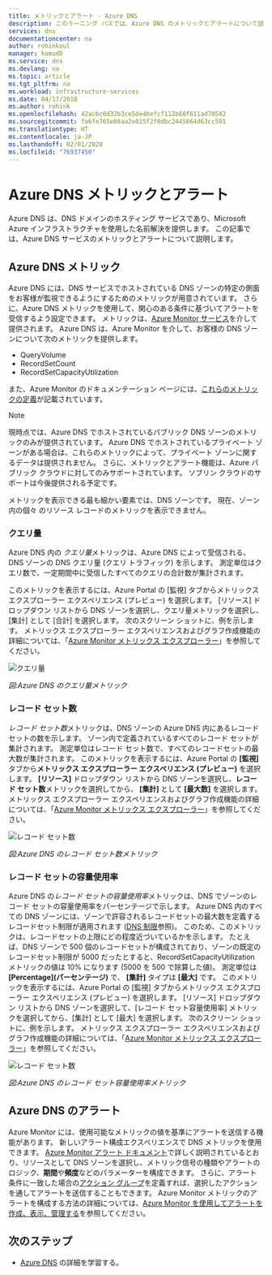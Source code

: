 ```yaml
---
title: メトリックとアラート - Azure DNS
description: このラーニング パスでは、Azure DNS のメトリックとアラートについて説明します。
services: dns
documentationcenter: na
author: rohinkoul
manager: kumudD
ms.service: dns
ms.devlang: na
ms.topic: article
ms.tgt_pltfrm: na
ms.workload: infrastructure-services
ms.date: 04/17/2018
ms.author: rohink
ms.openlocfilehash: 42acbc0d32b3ce5de4befcf112b68f611ad70542
ms.sourcegitcommit: fa6fe765e08aa2e015f2f8dbc2445664d63cc591
ms.translationtype: HT
ms.contentlocale: ja-JP
ms.lasthandoff: 02/01/2020
ms.locfileid: "76937450"
---
```

# <a name="azure-dns-metrics-and-alerts"></a>Azure DNS メトリックとアラート
Azure DNS は、DNS ドメインのホスティング サービスであり、Microsoft Azure インフラストラクチャを使用した名前解決を提供します。 この記事では、Azure DNS サービスのメトリックとアラートについて説明します。

## <a name="azure-dns-metrics"></a>Azure DNS メトリック

Azure DNS には、DNS サービスでホストされている DNS ゾーンの特定の側面をお客様が監視できるようにするためのメトリックが用意されています。 さらに、Azure DNS メトリックを使用して、関心のある条件に基づいてアラートを受信するよう設定できます。 メトリックは、[Azure Monitor サービス](../azure-monitor/index.yml)を介して提供されます。 Azure DNS は、Azure Monitor を介して、お客様の DNS ゾーンについて次のメトリックを提供します。

-   QueryVolume
-   RecordSetCount
-   RecordSetCapacityUtilization

また、Azure Monitor のドキュメンテーション ページには、[これらのメトリックの定義](../azure-monitor/platform/metrics-supported.md#microsoftnetworkdnszones)が記載されています。
>[!NOTE]
> 現時点では、Azure DNS でホストされているパブリック DNS ゾーンのメトリックのみが提供されています。 Azure DNS でホストされているプライベート ゾーンがある場合は、これらのメトリックによって、プライベート ゾーンに関するデータは提供されません。 さらに、メトリックとアラート機能は、Azure パブリック クラウドに対してのみサポートされています。 ソブリン クラウドのサポートは今後提供される予定です。 

メトリックを表示できる最も細かい要素では、DNS ゾーンです。 現在、ゾーン内の個々 のリソース レコードのメトリックを表示できません。

### <a name="query-volume"></a>クエリ量

Azure DNS 内の *クエリ量*メトリックは、Azure DNS によって受信される、DNS ゾーンの DNS クエリ量 (クエリ トラフィック) を示します。 測定単位はクエリ数で、一定期間中に受信したすべてのクエリの合計数が集計されます。 

このメトリックを表示するには、Azure Portal の [監視] タブからメトリックス エクスプローラー エクスペリエンス (プレビュー) を選択します。 [リソース] ドロップダウン リストから DNS ゾーンを選択し、クエリ量メトリックを選択し、[集計] として [合計] を選択します。 次のスクリーン ショットに、例を示します。  メトリックス エクスプローラー エクスペリエンスおよびグラフ作成機能の詳細については、「[Azure Monitor メトリックス エクスプローラー](../azure-monitor/platform/metrics-charts.md)」を参照してください。

![クエリ量](./media/dns-alerts-metrics/dns-metrics-query-volume.png)

*図:Azure DNS のクエリ量メトリック*

### <a name="record-set-count"></a>レコード セット数
*レコード セット数*メトリックは、DNS ゾーンの Azure DNS 内にあるレコード セットの数を示します。 ゾーン内で定義されているすべてのレコード セットが集計されます。 測定単位はレコード セット数で、すべてのレコードセットの最大数が集計されます。 このメトリックを表示するには、Azure Portal の **[監視]** タブから**メトリックス エクスプローラー エクスペリエンス (プレビュー)** を選択します。 **[リソース]** ドロップダウン リストから DNS ゾーンを選択し、**レコード セット数**メトリックを選択してから、 **[集計]** として **[最大数]** を選択します。 メトリックス エクスプローラー エクスペリエンスおよびグラフ作成機能の詳細については、「[Azure Monitor メトリックス エクスプローラー](../azure-monitor/platform/metrics-charts.md)」を参照してください。 

![レコード セット数](./media/dns-alerts-metrics/dns-metrics-record-set-count.png)

*図:Azure DNS のレコード セット数メトリック*


### <a name="record-set-capacity-utilization"></a>レコード セットの容量使用率
Azure DNS の*レコード セットの容量使用率*メトリックは、DNS でゾーンのレコード セットの容量使用率をパーセンテージで示します。 Azure DNS 内のすべての DNS ゾーンには、ゾーンで許容されるレコードセットの最大数を定義するレコードセット制限が適用されます ([DNS 制限](dns-zones-records.md#limits)参照)。 このため、このメトリックは、レコードセットの上限にどの程度近づいているかを示します。 たとえば、DNS ゾーンで 500 個のレコードセットが構成されており、ゾーンの既定のレコードセット制限が 5000 だったとすると、RecordSetCapacityUtilization メトリックの値は 10% になります (5000 を 500 で除算した値)。 測定単位は **[Percentage]\(パーセンテージ\)** で、 **[集計]** タイプは **[最大]** です。 このメトリックを表示するには、Azure Portal の [監視] タブからメトリックス エクスプローラー エクスペリエンス (プレビュー) を選択します。 [リソース] ドロップダウン リストから DNS ゾーンを選択して、[レコード セット容量使用率] メトリックを選択してから、[集計] として [最大] を選択します。 次のスクリーン ショットに、例を示します。 メトリックス エクスプローラー エクスペリエンスおよびグラフ作成機能の詳細については、「[Azure Monitor メトリックス エクスプローラー](../azure-monitor/platform/metrics-charts.md)」を参照してください。 

![レコード セット数](./media/dns-alerts-metrics/dns-metrics-record-set-capacity-uitlization.png)

*図:Azure DNS のレコード セット容量使用率メトリック*

## <a name="alerts-in-azure-dns"></a>Azure DNS のアラート
Azure Monitor には、使用可能なメトリックの値を基準にアラートを送信する機能があります。 新しいアラート構成エクスペリエンスで DNS メトリックを使用できます。 [Azure Monitor アラート ドキュメント](../monitoring-and-diagnostics/monitor-alerts-unified-usage.md)で詳しく説明されているとおり、リソースとして DNS ゾーンを選択し、メトリック信号の種類やアラートのロジック、**期間**や**頻度**などのパラメーターを構成できます。 さらに、アラート条件に一致した場合の[アクション グループ](../azure-monitor/platform/action-groups.md)を定義すれば、選択したアクションを通してアラートを送信することもできます。 Azure Monitor メトリックのアラートを構成する方法の詳細については、[Azure Monitor を使用してアラートを作成、表示、管理する](../monitoring-and-diagnostics/monitor-alerts-unified-usage.md)を参照してください。 

## <a name="next-steps"></a>次のステップ
- [Azure DNS](dns-overview.md) の詳細を学習する。
